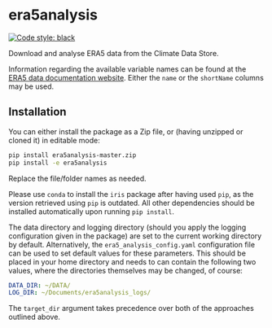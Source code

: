 # era5analysis

[![Code style: black](https://img.shields.io/badge/code%20style-black-000000.svg)](https://github.com/ambv/black)

Download and analyse ERA5 data from the Climate Data Store.

Information regarding the available variable names can be found at the [ERA5 data documentation website](https://confluence.ecmwf.int/display/CKB/ERA5%3A+data+documentation "ERA5: data documentation").
Either the `name` or the `shortName` columns may be used.

## Installation

You can either install the package as a Zip file, or (having unzipped or cloned it) in editable mode:
```sh
pip install era5analysis-master.zip
pip install -e era5analysis
```
Replace the file/folder names as needed.

Please use `conda` to install the `iris` package after having used `pip`, as the version retrieved using `pip` is outdated.
All other dependencies should be installed automatically upon running `pip install`.

The data directory and logging directory (should you apply the logging configuration given in the package) are set to the current working directory by default.
Alternatively, the `era5_analysis_config.yaml` configuration file can be used to set default values for these parameters.
This should be placed in your home directory and needs to can contain the following two values, where the directories themselves may be changed, of course:
```yaml
DATA_DIR: ~/DATA/
LOG_DIR: ~/Documents/era5analysis_logs/
```

The `target_dir` argument takes precedence over both of the approaches outlined above.
